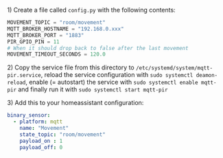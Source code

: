 1\) Create a file called `config.py` with the following contents:

```python
MOVEMENT_TOPIC = "room/movement"
MQTT_BROKER_HOSTNAME = "192.168.0.xxx"
MQTT_BROKER_PORT = "1883"
PIR_GPIO_PIN = 11
# When it should drop back to false after the last movement
MOVEMENT_TIMEOUT_SECONDS = 120.0
```

2\) Copy the service file from this directory to `/etc/systemd/system/mqtt-pir.service`, reload the service configuration with `sudo systemctl deamon-reload`, enable (= autostart) the service with `sudo systemctl enable mqtt-pir` and finally run it with `sudo systemctl start mqtt-pir`

3\) Add this to your homeassistant configuration:

```yaml
binary_sensor:
  - platform: mqtt
    name: "Movement"
    state_topic: "room/movement"
    payload_on : 1
    payload_off: 0
```